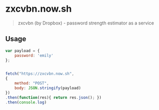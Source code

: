 # zxcvbn.now.sh

> zxcvbn (by Dropbox) - password strength estimator as a service

## Usage

```javascript
var payload = {
    password: 'emily'
};


fetch("https://zxcvbn.now.sh",
{
    method: "POST",
    body: JSON.stringify(payload)
})
.then(function(res){ return res.json(); })
.then(console.log)

```
